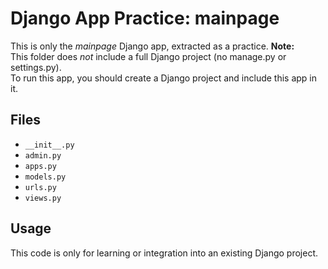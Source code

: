 # Django App Practice: mainpage

This is only the *mainpage* Django app, extracted as a practice.
**Note:**  
This folder does *not* include a full Django project (no manage.py or settings.py).  
To run this app, you should create a Django project and include this app in it.

## Files

- `__init__.py`
- `admin.py`
- `apps.py`
- `models.py`
- `urls.py`
- `views.py`

## Usage

This code is only for learning or integration into an existing Django project.

